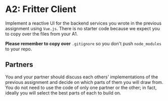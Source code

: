 # A2: Fritter Client

Implement a reactive UI for the backend services you wrote in the previous assignment using `Vue.js`.
There is no starter code because we expect you to copy over the files from your A1.


**Please remember to copy over** `.gitignore` so you don't push `node_modules` to your repo.

## Partners
You and your partner should discuss each others' implementations of the previous assignment and decide on which parts of them you will draw from. You do not need to use the code of only one partner or the other; in fact, ideally you will select the best parts of each to build on.